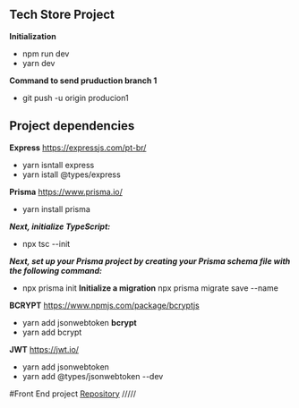 ## Tech Store Project 

**Initialization** 
* npm run dev
* yarn dev

**Command to send pruduction branch 1**
* git push -u origin producion1

## Project dependencies
**Express**
https://expressjs.com/pt-br/
* yarn isntall express
* yarn istall @types/express

**Prisma**
https://www.prisma.io/
* yarn install prisma

***Next, initialize TypeScript:***
* npx tsc --init

***Next, set up your Prisma project by creating your Prisma schema file with the following command:***
* npx prisma init
**Initialize a migration**
npx prisma migrate save --name 

**BCRYPT**
https://www.npmjs.com/package/bcryptjs
* yarn add jsonwebtoken
**bcrypt**
* yarn add bcrypt

**JWT**
https://jwt.io/
* yarn add jsonwebtoken
* yarn add @types/jsonwebtoken --dev

#Front End project <a href="https://github.com/eupivotto/DesafioFinal-Gama-Front-Xp50">Repository</a>
/////